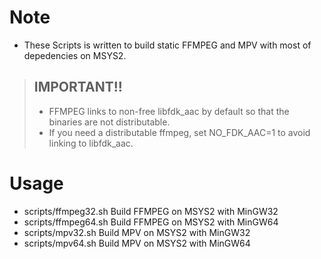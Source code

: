 # Note
* These Scripts is written to build static FFMPEG and MPV with most of depedencies on MSYS2.
> ## IMPORTANT!!
> * FFMPEG links to non-free libfdk_aac by default so that the binaries are not distributable.
> * If you need a distributable ffmpeg, set NO_FDK_AAC=1 to avoid linking to libfdk_aac.

# Usage
* scripts/ffmpeg32.sh   Build FFMPEG on MSYS2 with MinGW32
* scripts/ffmpeg64.sh   Build FFMPEG on MSYS2 with MinGW64
* scripts/mpv32.sh      Build MPV on MSYS2 with MinGW32
* scripts/mpv64.sh      Build MPV on MSYS2 with MinGW64
